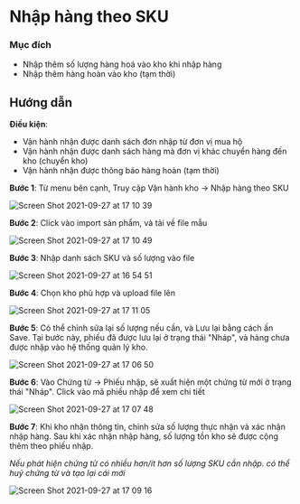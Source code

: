 # Nhập hàng theo SKU

### Mục đích

* Nhập thêm số lượng hàng hoá vào kho khi nhập hàng 
* Nhập thêm hàng hoàn vào kho \(tạm thời\)

## Hướng dẫn

**Điều kiện**:

* Vận hành nhận được danh sách đơn nhập từ đơn vị mua hộ
* Vận hành nhận được danh sách hàng mà đơn vị khác chuyển hàng đến kho \(chuyển kho\)
* Vận hành nhận được thông báo hàng hoàn \(tạm thời\)

**Bước 1**: Từ menu bên cạnh, Truy cập Vận hành kho -&gt; Nhập hàng theo SKU

![Screen Shot 2021-09-27 at 17 10 39](https://user-images.githubusercontent.com/24457565/134891401-3099924b-860b-437d-9b86-8b35bba5d039.png)

**Bước 2**: Click vào import sản phẩm, và tải về file mẫu

![Screen Shot 2021-09-27 at 17 10 49](https://user-images.githubusercontent.com/24457565/134891474-2f05e64c-0cc1-48a8-b912-6b5336ab9340.png)

**Bước 3**: Nhập danh sách SKU và số lượng vào file

![Screen Shot 2021-09-27 at 16 54 51](https://user-images.githubusercontent.com/24457565/134891509-969c1c2f-99a7-433f-8e04-7baeecbd68e0.png)

**Bước 4**: Chọn kho phù hợp và upload file lên

![Screen Shot 2021-09-27 at 17 11 05](https://user-images.githubusercontent.com/24457565/134891623-7e3c0d6a-b5a0-494d-8402-593661feb2f4.png)

**Bước 5**: Có thể chỉnh sửa lại số lượng nếu cần, và Lưu lại bằng cách ấn Save. Tại bước này, phiếu đã được lưu lại ở trạng thái "Nháp", và hàng chưa được nhập vào hệ thống quản lý kho.

![Screen Shot 2021-09-27 at 17 06 50](https://user-images.githubusercontent.com/24457565/134891678-f290b1dc-1924-481a-b1cd-a9247a50278b.png)

**Bước 6**: Vào Chứng từ -&gt; Phiếu nhập, sẽ xuất hiện một chứng từ mới ở trạng thái "Nháp". Click vào mã phiếu nhập để xem chi tiết

![Screen Shot 2021-09-27 at 17 07 48](https://user-images.githubusercontent.com/24457565/134891724-a07ba1e7-22e6-4e93-b92c-520656490f79.png)

**Bước 7**: Khi kho nhận thông tin, chỉnh sửa số lượng thực nhận và xác nhận nhập hàng. Sau khi xác nhận nhập hàng, số lượng tồn kho sẽ được cộng thêm theo phiếu nhập.

_Nếu phát hiện chứng từ có nhiều hơn/ít hơn số lượng SKU cần nhập. có thể huỷ chứng từ và tạo lại cái mới_

![Screen Shot 2021-09-27 at 17 09 16](https://user-images.githubusercontent.com/24457565/134891776-12435f68-e3e0-4f52-aa08-9be14f654493.png)

